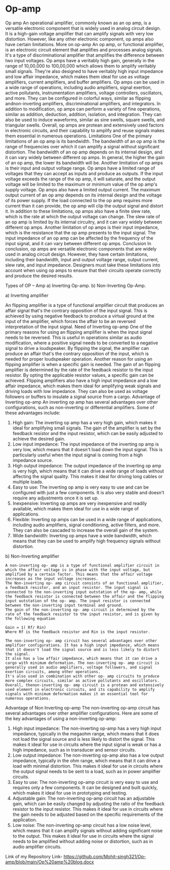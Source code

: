 # Op-amp
Op amp 
An operational amplifier, commonly known as an op amp, is a versatile electronic component that is widely used in analog circuit design. It is a high-gain voltage amplifier that can amplify signals with very low distortion. However, like any other electronic component, op amps also have certain limitations.
More on op-amp 
 	An op amp, or functional amplifier, is an electronic circuit element that amplifies and processes analog signals. It's a type of discriminational amplifier that amplifies the difference between two input voltages.
 	Op amps have a veritably high gain, generally in the range of 10,00,000 to 100,00,000 which allows them to amplify veritably small signals. They're also designed to have veritably high input impedance and low affair impedance, which makes them ideal for use as voltage amplifiers, current amplifiers, and buffer amplifiers. 
 	Op amps can be used in a wide range of operations, including audio amplifiers, signal exertion, active pollutants, instrumentation amplifiers, voltage controllers, oscillators, and more. 
 	They can be configured in colorful ways, similar as flipping andnon-inverting amplifiers, discriminational amplifiers, and integrators. In addition to modification, op amps can perform a variety of fine operations, similar as addition, deduction, addition, isolation, and integration. 
 	They can also be used to induce waveforms, similar as sine swells, square swells, and triangular swells. Overall, op amps are protean and extensively used factors in electronic circuits, and their capability to amplify and reuse signals makes them essential in numerous operations.
Limitations 
 	One of the primary limitations of an op amp is its bandwidth. The bandwidth of an op amp is the range of frequencies over which it can amplify a signal without significant distortion. The bandwidth of an op amp depends on its internal design, and it can vary widely between different op amps. In general, the higher the gain of an op amp, the lower its bandwidth will be.
 	Another limitation of op amps is their input and output voltage range. Op amps have a limited range of voltages that they can accept as inputs and produce as outputs. If the input voltage exceeds the range of the op amp, it will saturate, and the output voltage will be limited to the maximum or minimum value of the op amp's supply voltage.
 	Op amps also have a limited output current. The maximum output current of an op amp depends on its internal design and the voltage of its power supply. If the load connected to the op amp requires more current than it can provide, the op amp will clip the output signal and distort it.
 	In addition to these limitations, op amps also have a finite slew rate, which is the rate at which the output voltage can change. The slew rate of an op amp is limited by its internal circuitry, and it can vary widely between different op amps.
 	Another limitation of op amps is their input impedance, which is the resistance that the op amp presents to the input signal. The input impedance of an op amp can be affected by the frequency of the input signal, and it can vary between different op amps.
Conclusion
In conclusion, op amps are versatile electronic components that are widely used in analog circuit design. However, they have certain limitations, including their bandwidth, input and output voltage range, output current, slew rate, and input impedance. Designers must take these limitations into account when using op amps to ensure that their circuits operate correctly and produce the desired results.

Types of OP – Amp
a)	Inverting Op-amp.
b)	Non-Inverting Op-Amp.

a)	Inverting amplifier

An flipping amplifier is a type of functional amplifier circuit that produces an affair signal that's the contrary opposition of the input signal. This is achieved by using negative feedback to produce a virtual ground at the input of the amplifier, which forces the affair to be an reversed interpretation of the input signal.
Need of Inverting op-amp
One of the primary reasons for using an flipping amplifier is when the input signal needs to be reversed. This is useful in operations similar as audio modification, where a positive signal needs to be converted to a negative signal to drive a loudspeaker. By flipping the signal, the amplifier can produce an affair that's the contrary opposition of the input, which is needed for proper loudspeaker operation.
 Another reason for using an flipping amplifier is when a specific gain is needed. The gain of an flipping amplifier is determined by the rate of the feedback resistor to the input resistor. By opting the applicable resistor values, a specific gain can be achieved. 
Flipping amplifiers also have a high input impedance and a low affair impedance, which makes them ideal for amplifying weak signals and driving loads with low impedance.
They can also be used as voltage followers or buffers to insulate a signal source from a cargo.
Advantage of Inverting op-amp
 An inverting op amp has several advantages over other configurations, such as non-inverting or differential amplifiers. Some of these advantages include:
1.	High gain: The inverting op amp has a very high gain, which makes it ideal for amplifying small signals. The gain of the amplifier is set by the feedback resistor and the input resistor, which can be easily adjusted to achieve the desired gain.
2.	Low input impedance: The input impedance of the inverting op amp is very low, which means that it doesn't load down the input signal. This is particularly useful when the input signal is coming from a high impedance source.
3.	High output impedance: The output impedance of the inverting op amp is very high, which means that it can drive a wide range of loads without affecting the signal quality. This makes it ideal for driving long cables or multiple loads.
4.	Easy to use: The inverting op amp is very easy to use and can be configured with just a few components. It is also very stable and doesn't require any adjustments once it is set up.
5.	Inexpensive: Inverting op amps are very inexpensive and readily available, which makes them ideal for use in a wide range of applications.
6.	Flexible: Inverting op amps can be used in a wide range of applications, including audio amplifiers, signal conditioning, active filters, and more. They can also be cascaded to increase the overall gain of the system.
7.	Wide bandwidth: Inverting op amps have a wide bandwidth, which means that they can be used to amplify high frequency signals without distortion.





b)	Non-Inverting amplifier

 	A non-inverting op- amp is a type of functional amplifier circuit in which the affair voltage is in phase with the input voltage, but amplified by a certain factor. This means that the affair voltage increases as the input voltage increases. 
 	The Non-inverting op- amp circuit consists of an functional amplifier, a feedback resistor, and an input resistor. The input signal is connected to the non-inverting input outstation of the op- amp, while the feedback resistor is connected between the affair and the flipping input outstation of the op- amp. The input resistor is connected between the non-inverting input terminal and ground. 
 	The gain of the non-inverting op- amp circuit is determined by the rate of the feedback resistor to the input resistor, and is given by the following equation

 	Gain = 1( Rf/ Rin)
 	Where Rf is the feedback resistor and Rin is the input resistor.

 	The non-inverting op- amp circuit has several advantages over other amplifier configurations. It has a high input impedance, which means that it doesn't load the signal source and is less likely to distort the signal. 
 	It also has a low affair impedance, which means that it can drive a cargo with minimum deformation. The non-inverting op- amp circuit is generally used in audio amplifiers, voltage followers, and signal exertion circuits, among other operations.
 	It's also used in combination with other op- amp circuits to produce more complex circuits, similar as active pollutants and oscillators. 
 	Overall, thenon-inverting op- amp circuit is a protean and extensively used element in electronic circuits, and its capability to amplify signals with minimum deformation makes it an essential tool for numerous operations.

Advantage of Non Inverting op-amp
 The non-inverting op-amp circuit has several advantages over other amplifier configurations. Here are some of the key advantages of using a non-inverting op-amp:
1.	High input impedance: The non-inverting op-amp has a very high input impedance, typically in the megaohm range, which means that it does not load the signal source and is less likely to distort the signal. This makes it ideal for use in circuits where the input signal is weak or has a high impedance, such as in transducer and sensor circuits.
2.	Low output impedance: The non-inverting op-amp also has a low output impedance, typically in the ohm range, which means that it can drive a load with minimal distortion. This makes it ideal for use in circuits where the output signal needs to be sent to a load, such as in power amplifier circuits.
3.	Easy to use: The non-inverting op-amp circuit is very easy to use and requires only a few components. It can be designed and built quickly, which makes it ideal for use in prototyping and testing.
4.	Adjustable gain: The non-inverting op-amp circuit has an adjustable gain, which can be easily changed by adjusting the ratio of the feedback resistor to the input resistor. This makes it ideal for use in circuits where the gain needs to be adjusted based on the specific requirements of the application.
5.	Low noise: The non-inverting op-amp circuit has a low noise level, which means that it can amplify signals without adding significant noise to the output. This makes it ideal for use in circuits where the signal needs to be amplified without adding noise or distortion, such as in audio amplifier circuits.

Link of my Repository
Link- 
https://github.com/Mohit-singh321/Op-amp/blob/main/Op%20amp%20blog.docx

